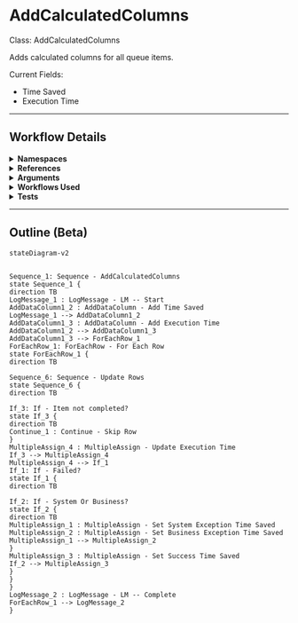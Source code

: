 # AddCalculatedColumns
Class: AddCalculatedColumns

Adds calculated columns for all queue items.

Current Fields:
- Time Saved
- Execution Time

<hr />

## Workflow Details
<details>
    <summary>
    <b>Namespaces</b>
    </summary>
    
- System.Activities
- System.Activities.Statements
- System.Activities.Expressions
- System.Activities.Validation
- System.Activities.XamlIntegration
- Microsoft.VisualBasic
- Microsoft.VisualBasic.Activities
- System
- System.Collections
- System.Collections.Generic
- System.Collections.ObjectModel
- System.Data
- System.Diagnostics
- System.Linq
- System.Net.Mail
- System.Xml
- System.Text
- System.Xml.Linq
- UiPath.Core
- UiPath.Core.Activities
- System.Windows.Markup
- GlobalVariablesNamespace
- GlobalConstantsNamespace
- System.Reflection
- System.ComponentModel
- System.Runtime.Serialization
- System.Xml.Serialization
- UiPath.DataTableUtilities
- System.IO


</details>
<details>
    <summary>
    <b>References</b>
    </summary>

- Microsoft.CSharp
- Microsoft.VisualBasic
- Microsoft.VisualBasic.Core
- Microsoft.VisualBasic.Forms
- Microsoft.Win32.Primitives
- NPOI
- PresentationFramework
- System
- System.Activities
- System.CodeDom
- System.Collections
- System.ComponentModel
- System.ComponentModel.EventBasedAsync
- System.ComponentModel.Primitives
- System.ComponentModel.TypeConverter
- System.Configuration.ConfigurationManager
- System.Console
- System.Core
- System.Data
- System.Data.Common
- System.Data.SqlClient
- System.IO.FileSystem.AccessControl
- System.IO.FileSystem.DriveInfo
- System.IO.FileSystem.Watcher
- System.IO.Packaging
- System.Linq
- System.Memory
- System.Memory.Data
- System.ObjectModel
- System.Private.CoreLib
- System.Private.DataContractSerialization
- System.Private.ServiceModel
- System.Private.Uri
- System.Private.Xml
- System.Reflection.DispatchProxy
- System.Reflection.Metadata
- System.Reflection.TypeExtensions
- System.Runtime.Serialization
- System.Runtime.Serialization.Formatters
- System.Runtime.Serialization.Primitives
- System.Security.Permissions
- System.ServiceModel
- System.ServiceModel.Activities
- System.Xaml
- System.Xml
- System.Xml.Linq
- UiPath.Studio.Constants
- UiPath.System.Activities
- UiPath.Workflow
- WindowsBase


</details>
<details>
    <summary>
    <b>Arguments</b>
    </summary>
    | Name | Direction | Type | Description |
|  --- | --- | --- | ---  |
| in_SuccessTimeSaved | InArgument | x:Double | Time saved in minutes for successful queue items. |
| in_BusExTimeSaved | InArgument | x:Double | Time saved in minutes for business exception queue items. |
| in_SysExTimeSaved | InArgument | x:Double | Time saved in minutes for application exception queue items. |
| io_dt_Table | InOutArgument | sd:DataTable | The table to add the calculated columns to. |

    
</details>
<details>
    <summary>
    <b>Workflows Used</b>
    </summary>



    
</details>
<details>
    <summary>
    <b>Tests</b>
    </summary>



    
</details>

<hr />

## Outline (Beta)

```mermaid
stateDiagram-v2


Sequence_1: Sequence - AddCalculatedColumns
state Sequence_1 {
direction TB
LogMessage_1 : LogMessage - LM -- Start
AddDataColumn1_2 : AddDataColumn - Add Time Saved
LogMessage_1 --> AddDataColumn1_2
AddDataColumn1_3 : AddDataColumn - Add Execution Time
AddDataColumn1_2 --> AddDataColumn1_3
AddDataColumn1_3 --> ForEachRow_1
ForEachRow_1: ForEachRow - For Each Row
state ForEachRow_1 {
direction TB

Sequence_6: Sequence - Update Rows
state Sequence_6 {
direction TB

If_3: If - Item not completed?
state If_3 {
direction TB
Continue_1 : Continue - Skip Row
}
MultipleAssign_4 : MultipleAssign - Update Execution Time
If_3 --> MultipleAssign_4
MultipleAssign_4 --> If_1
If_1: If - Failed?
state If_1 {
direction TB

If_2: If - System Or Business?
state If_2 {
direction TB
MultipleAssign_1 : MultipleAssign - Set System Exception Time Saved
MultipleAssign_2 : MultipleAssign - Set Business Exception Time Saved
MultipleAssign_1 --> MultipleAssign_2
}
MultipleAssign_3 : MultipleAssign - Set Success Time Saved
If_2 --> MultipleAssign_3
}
}
}
LogMessage_2 : LogMessage - LM -- Complete
ForEachRow_1 --> LogMessage_2
}
```